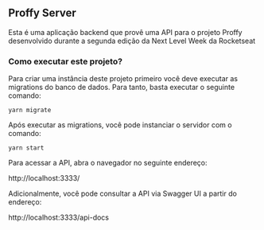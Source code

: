 ## Proffy Server

Esta é uma aplicação backend que provê uma API para o projeto Proffy
desenvolvido durante a segunda edição da Next Level Week da Rocketseat

### Como executar este projeto?

Para criar uma instância deste projeto primeiro você deve executar as
migrations do banco de dados. Para tanto, basta executar o seguinte
comando:

`yarn migrate`

Após executar as migrations, você pode instanciar o servidor com o
comando:

`yarn start`

Para acessar a API, abra o navegador no seguinte endereço:

http://localhost:3333/

Adicionalmente, você pode consultar a API via Swagger UI a partir do endereço:

http://localhost:3333/api-docs
